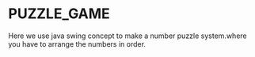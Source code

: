 # PUZZLE_GAME

Here we use java swing concept to make a number puzzle system.where you have to arrange the numbers in order.

